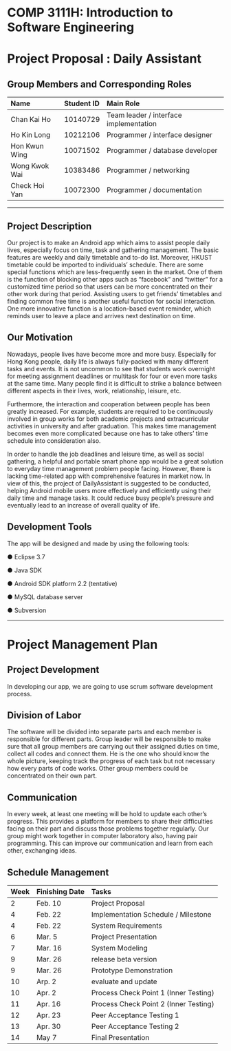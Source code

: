 # COMP 3111H: Introduction to Software Engineering #

# Project Proposal : Daily Assistant #

## Group Members and Corresponding Roles ##

|Name	|Student ID	|Main Role|
|:----|:----------|:--------|
|Chan Kai Ho	|10140729	  |Team leader / interface implementation|
|Ho Kin Long	|10212106	  |Programmer / interface designer|
|Hon Kwun Wing	|10071502	  |Programmer / database developer|
|Wong Kwok Wai	|10383486	  |Programmer / networking|
|Check Hoi Yan	|10072300	  |Programmer / documentation|


---

## Project Description ##

Our project is to make an Android app which aims to assist people daily lives, especially focus on time, task and gathering management. The basic features are weekly and daily timetable and to-do list. Moreover, HKUST timetable could be imported to individuals’ schedule. There are some special functions which are less-frequently seen in the market. One of them is the function of blocking other apps such as “facebook” and “twitter” for a customized time period so that users can be more concentrated on their other work during that period. Assisting users to get friends’ timetables and finding common free time is another useful function for social interaction. One more innovative function is a location-based event reminder, which reminds user to leave a place and arrives next destination on time.

## Our Motivation ##

Nowadays, people lives have become more and more busy. Especially for Hong Kong people, daily life is always fully-packed with many different tasks and events. It is not uncommon to see that students work overnight for meeting assignment deadlines or multitask for four or even more tasks at the same time. Many people find it is difficult to strike a balance between different aspects in their lives, work, relationship, leisure, etc.

Furthermore, the interaction and cooperation between people has been greatly increased. For example, students are required to be continuously involved in group works for both academic projects and extracurricular activities in university and after graduation. This makes time management becomes even more complicated because one has to take others’ time schedule into consideration also.

In order to handle the job deadlines and leisure time, as well as social gathering, a helpful and portable smart phone app would be a great solution to everyday time management problem people facing. However, there is lacking time-related app with comprehensive features in market now. In view of this, the project of DailyAssistant is suggested to be conducted, helping Android mobile users more effectively and efficiently using their daily time and manage tasks. It could reduce busy people’s pressure and eventually lead to an increase of overall quality of life.

## Development Tools ##

The app will be designed and made by using the following tools:

●	Eclipse 3.7

●	Java SDK

●	Android SDK platform 2.2 (tentative)

●	MySQL database server

●	Subversion



---

# Project Management Plan #
## Project Development ##
In developing our app, we are going to use scrum software development process.
## Division of Labor ##

The software will be divided into separate parts and each member is responsible for different parts. Group leader will be responsible to make sure that all group members are carrying out their assigned duties on time, collect all codes and connect them. He is the one who should know the whole picture, keeping track the progress of each task but not necessary how every parts of code works. Other group members could be concentrated on their own part.

## Communication ##

In every week, at least one meeting will be hold to update each other’s progress. This provides a platform for members to share their difficulties facing on their part and discuss those problems together regularly. Our group might work together in computer laboratory also, having pair programming. This can improve our communication and learn from each other, exchanging ideas.

## Schedule Management ##

|Week	|Finishing Date|	Tasks|
|:----|:-------------|:-----|
|2	   |Feb. 10       |	Project Proposal  |
| 4   |	Feb. 22      |	Implementation Schedule / Milestone  |
|4    |	Feb. 22      |	System Requirements  |
|6    |	Mar. 5       |	Project Presentation  |
|7    |	Mar. 16      |	System Modeling  |
|9	   |Mar. 26	      |release beta version|
|9    |	Mar. 26      |	Prototype Demonstration  |
|10   |Arp. 2	       |evaluate and update|
|10	  |Apr. 2	       |Process Check Point 1 (Inner Testing)  |
|11	  |Apr. 16	      |Process Check Point 2 (Inner Testing)   |
|12	  |Apr. 23	      |Peer Acceptance Testing 1  |
|13	  |Apr. 30       |	Peer Acceptance Testing 2  |
|14	  |May 7         |	Final Presentation  |